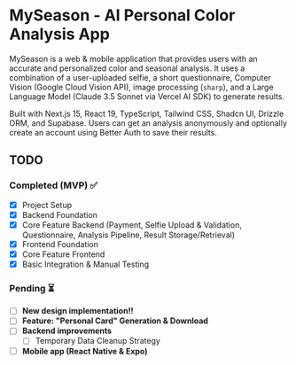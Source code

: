 # MySeason - AI Personal Color Analysis App

MySeason is a web & mobile application that provides users with an accurate and personalized color and seasonal analysis. It uses a combination of a user-uploaded selfie, a short questionnaire, Computer Vision (Google Cloud Vision API), image processing (`sharp`), and a Large Language Model (Claude 3.5 Sonnet via Vercel AI SDK) to generate results.

Built with Next.js 15, React 19, TypeScript, Tailwind CSS, Shadcn UI, Drizzle ORM, and Supabase. Users can get an analysis anonymously and optionally create an account using Better Auth to save their results.

## TODO

### Completed (MVP) ✅

- [x] Project Setup
- [x] Backend Foundation
- [x] Core Feature Backend (Payment, Selfie Upload & Validation, Questionnaire, Analysis Pipeline, Result Storage/Retrieval)
- [x] Frontend Foundation
- [x] Core Feature Frontend
- [x] Basic Integration & Manual Testing

### Pending ⏳

- [ ] **New design implementation!!**
- [ ] **Feature: "Personal Card" Generation & Download**
- [ ] **Backend improvements**
  - [ ] Temporary Data Cleanup Strategy
- [ ] **Mobile app (React Native & Expo)**
